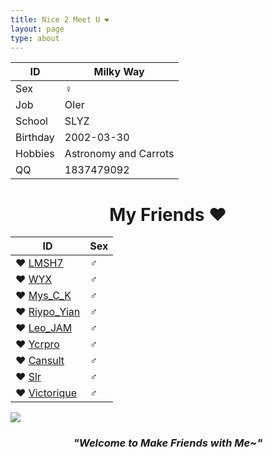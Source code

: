 ```yaml
---
title: Nice 2 Meet U ❤
layout: page
type: about
---
```


ID | Milky Way
------------ | -------------
Sex| ♀
Job | OIer
School | SLYZ
Birthday | 2002-03-30
Hobbies | Astronomy and Carrots
QQ | 1837479092

# <center>My Friends ❤</center>

ID | Sex
---------- | ----------
❤ [LMSH7](http://www.cnblogs.com/lmsh7) | ♂
❤ [WYX](https://www.cnblogs.com/wyxwyx/) | ♂
❤ [Mys_C_K](https://blog.csdn.net/mys_c_k) | ♂
❤ [Riypo_Yian](https://blog.csdn.net/yanzhenhuai) | ♂
❤ [Leo_JAM](https://blog.csdn.net/fcb_x) | ♂
❤ [Ycrpro](http://ycrpro.com/) | ♂
❤ [Cansult](https://www.cansult.ga/) | ♂
❤ [Slr](http://www.cnblogs.com/Slrslr/) | ♂
❤ [Victorique](https://www.cnblogs.com/victorique/) | ♂

![](https://milky-w.github.io/assets/images/avatar.gif)

### *<center>"Welcome to Make Friends with Me~"</center>*
